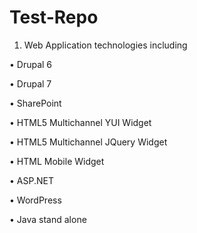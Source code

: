 Test-Repo
=========

1.  Web Application technologies including
  
  •  Drupal 6
  
  •	Drupal 7
  
  •	SharePoint
  
  •	HTML5 Multichannel YUI Widget
  
  •	HTML5 Multichannel JQuery Widget
  
  •	HTML Mobile Widget
  
  •	ASP.NET
  
  •	WordPress
  
  •	Java stand alone